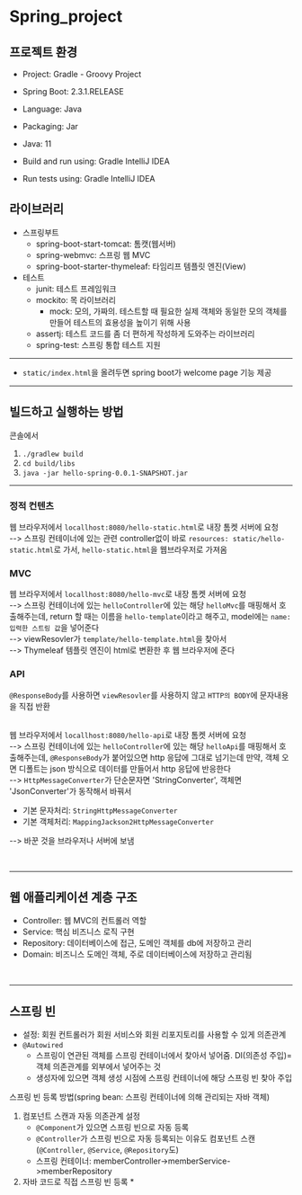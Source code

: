 # Spring_project

## 프로젝트 환경
* Project: Gradle - Groovy Project
* Spring Boot: 2.3.1.RELEASE
* Language: Java
* Packaging: Jar
* Java: 11


* Build and run using: Gradle IntelliJ IDEA
* Run tests using: Gradle IntelliJ IDEA

## 라이브러리
* 스프링부트
  * spring-boot-start-tomcat: 톰캣(웹서버)
  * spring-webmvc: 스프링 웹 MVC
  * spring-boot-starter-thymeleaf: 타임리프 템플릿 엔진(View)
* 테스트
  * junit: 테스트 프레임워크
  * mockito: 목 라이브러리
    * mock: 모의, 가짜의. 테스트할 때 필요한 실제 객체와 동일한 모의 객체를 만들어 테스트의 효용성을 높이기 위해 사용
  * assertj: 테스트 코드를 좀 더 편하게 작성하게 도와주는 라이브러리
  * spring-test: 스프링 통합 테스트 지원

<hr>

* ```static/index.html```을 올려두면 spring boot가 welcome page 기능 제공

<hr>

## 빌드하고 실행하는 방법

콘솔에서
1. ```./gradlew build```
2. ```cd build/libs```
3. ```java -jar hello-spring-0.0.1-SNAPSHOT.jar```

<hr>

### 정적 컨텐츠
웹 브라우저에서 ``locallhost:8080/hello-static.html``로 내장 톰켓 서버에 요청   
--> 스프링 컨테이너에 있는 관련 controller없이 바로 ``resources: static/hello-static.html``로 가서,
``hello-static.html``을 웹브라우저로 가져옴

### MVC
웹 브라우저에서 ``locallhost:8080/hello-mvc``로 내장 톰켓 서버에 요청   
--> 스프링 컨테이너에 있는 ``helloController``에 있는 해당 ``helloMvc``를 매핑해서 호출해주는데,
return 할 때는 이름을 ``hello-template``이라고 해주고,
model에는 ``name:입력한 스트링 값``을 넣어준다     
--> viewResovler가 ``template/hello-template.html``을 찾아서     
--> Thymeleaf 템플릿 엔진이 html로 변환한 후 웹 브라우저에 준다

### API
``@ResponseBody``를 사용하면 ``viewResovler``를 사용하지 않고 ``HTTP의 BODY``에 문자내용을 직접 반환
<br><br> 

웹 브라우저에서 ``locallhost:8080/hello-api``로 내장 톰켓 서버에 요청   
--> 스프링 컨테이너에 있는 ``helloController``에 있는 해당 ``helloApi``를 매핑해서 호출해주는데,
``@ResponseBody``가 붙어있으면 http 응답에 그대로 넘기는데 만약, 객체 오면 디폴트는 json 방식으로 데이터를 만들어서 http 응답에 반응한다     
--> ``HttpMessageConverter``가 단순문자면 'StringConverter', 객체면 'JsonConverter'가 동작해서 바꿔서 
  * 기본 문자처리: ``StringHttpMessageConverter``
  * 기본 객체처리: ``MappingJackson2HttpMessageConverter``

--> 바꾼 것을 브라우저나 서버에 보냄

<br>
<hr>

## 웹 애플리케이션 계층 구조
* Controller: 웹 MVC의 컨트롤러 역할
* Service: 핵심 비즈니스 로직 구현
* Repository: 데이터베이스에 접근, 도메인 객체를 db에 저장하고 관리
* Domain: 비즈니스 도메인 객체, 주로 데이터베이스에 저장하고 관리됨

<br>
<hr>

## 스프링 빈
* 설정: 회원 컨트롤러가 회원 서비스와 회원 리포지토리를 사용할 수 있게 의존관계
* ``@Autowired`` 
  * 스프링이 연관된 객체를 스프링 컨테이너에서 찾아서 넣어줌. DI(의존성 주입)=객체 의존관계를 외부에서 넣어주는 것
  * 생성자에 있으면 객체 생성 시점에 스프링 컨테이너에 해당 스프링 빈 찾아 주입

스프링 빈 등록 방법(spring bean: 스프링 컨테이너에 의해 관리되는 자바 객체)
1. 컴포넌트 스캔과 자동 의존관계 설정
   * ``@Component``가 있으면 스프링 빈으로 자동 등록
   * ``@Controller``가 스프링 빈으로 자동 등록되는 이유도 컴포넌트 스캔(``@Controller``, ``@Service``, ``@Repository``도)
   * 스프링 컨테이너: memberController->memberService->memberRepository
2. 자바 코드로 직접 스프링 빈 등록
   *